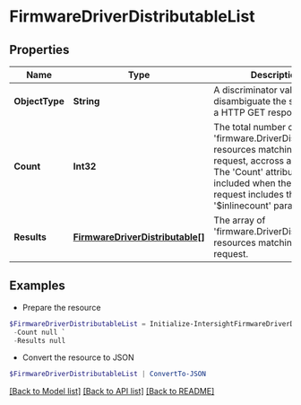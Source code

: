 # FirmwareDriverDistributableList
## Properties

Name | Type | Description | Notes
------------ | ------------- | ------------- | -------------
**ObjectType** | **String** | A discriminator value to disambiguate the schema of a HTTP GET response body. | 
**Count** | **Int32** | The total number of &#39;firmware.DriverDistributable&#39; resources matching the request, accross all pages. The &#39;Count&#39; attribute is included when the HTTP GET request includes the &#39;$inlinecount&#39; parameter. | [optional] 
**Results** | [**FirmwareDriverDistributable[]**](FirmwareDriverDistributable.md) | The array of &#39;firmware.DriverDistributable&#39; resources matching the request. | [optional] 

## Examples

- Prepare the resource
```powershell
$FirmwareDriverDistributableList = Initialize-IntersightFirmwareDriverDistributableList  -ObjectType null `
 -Count null `
 -Results null
```

- Convert the resource to JSON
```powershell
$FirmwareDriverDistributableList | ConvertTo-JSON
```

[[Back to Model list]](../README.md#documentation-for-models) [[Back to API list]](../README.md#documentation-for-api-endpoints) [[Back to README]](../README.md)

